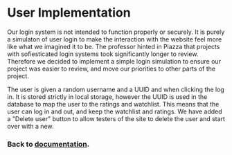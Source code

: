 # User Implementation

Our login system is not intended to function properly or securely. It is purely a simulaton of user login to make the interaction with the website feel more like what we imagined it to be. The professor hinted in Piazza that projects with sofiesticated login systems took significantly longer to review. Therefore we decided to implement a simple login simulation to ensure our project was easier to review, and move our priorities to other parts of the project.

The user is given a random username and a UUID and when clicking the log in. It is stored strictly in local storage, however the UUID is used in the database to map the user to the ratings and watchlist. This means that the user can log in and out, and keep the watchlist and ratings. We have added a "Delete user" button to allow testers of the site to delete the user and start over with a new.

### Back to [documentation](./README.md).
